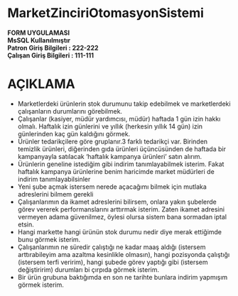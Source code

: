 # MarketZinciriOtomasyonSistemi
<b>FORM UYGULAMASI</b><br>
<b>MsSQL Kullanılmıştır</b><br>
<b>Patron Giriş Bilgileri : 222-222</b><br>
<b>Çalışan Giriş Bilgileri : 111-111</b><br>
# AÇIKLAMA
<ul>
<li>Marketlerdeki ürünlerin stok durumunu takip edebilmek ve 
marketlerdeki çalışanların durumlarını görebilmek.</li>
<li>Çalışanlar (kasiyer, müdür yardımcısı, müdür) haftada 1 gün izin hakkı olmalı. 
Haftalık izin günlerini ve yıllık (herkesin yıllık 14 gün) izin günlerinden kaç gün kaldığını 
görmek.</li>
<li>Ürünler tedarikçilere göre gruplanır.3 farklı tedarikçi var. Birinden 
temizlik ürünleri, diğerinden gıda ürünleri üçüncüsünden de haftada bir kampanyayla 
satılacak ‘haftalık kampanya ürünleri’ satın alırım.
</li>
<li>Ürünlerin geneline istediğim gibi indirim tanımlayabilmek isterim. Fakat haftalık 
kampanya ürünlerine benim haricimde market müdürleri de indirim tanımlayabilsinler</li>
<li>Yeni şube açmak istersem nerede açacağımı bilmek için mutlaka adreslerini bilmem gerekli</li>
<li>Çalışanlarımın da ikamet adreslerini bilirsem, onlara yakın şubelerde görev vererek 
performanslarını arttırmak isterim. Zaten ikamet adresini vermeyen adama 
güvenilmez, öylesi olursa sistem bana sormadan iptal etsin.</li>
<li>Hangi markette hangi ürünün stok durumu nedir diye merak ettiğimde bunu görmek 
isterim.</li>
<li>Çalışanlarımın ne süredir çalıştığı ne kadar maaş aldığı (istersem arttırabileyim ama 
azaltma kesinlikle olmasın), hangi pozisyonda çalıştığı (istersem terfi veririm), hangi 
şubede görev yaptığı gibi (istersem değiştiririm) durumları bi çırpıda görmek isterim.</li>
<li>Bir ürün grubuna baktığımda en son ne tarihte bunlara 
indirim yapmışım görmek isterim.</li>
</ul>
